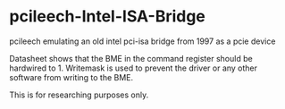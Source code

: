 # pcileech-Intel-ISA-Bridge
pcileech emulating an old intel pci-isa bridge from 1997 as a pcie device


Datasheet shows that the BME in the command register should be hardwired to 1. 
Writemask is used to prevent the driver or any other software from writing to the BME.

This is for researching purposes only.
